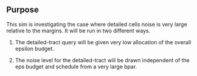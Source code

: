 ## Purpose

This sim is investigating the case where detailed cells noise is very large
relative to the margins.
It will be run in two different ways.

1. The detailed-tract query will be given very low allocation of the overall
epsilon budget.

1. The noise level for the detailed-tract will be drawn independent of the eps
budget and schedule from a very large bpar.
